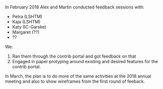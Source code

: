 In February 2018 Alex and Martin conducted feedback sessions with:

* Petra (LSHTM)
* Kaja (LSHTM)
* Katy (IC-Garske)
* Margaret (??)
* ??

We:

1. Ran them through the contrib portal and got feedback on that
2. Engaged in paper protyping around existing and desired features for the 
   contrib portal.

In March, the plan is to do more of the same activities at the 2018 annual 
meeting and also to show wireframes from the first round of feeback.
